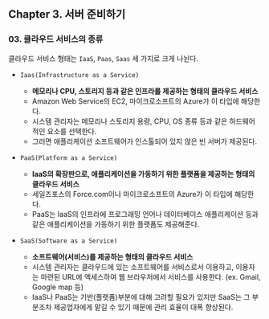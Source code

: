 ## Chapter 3. 서버 준비하기
### 03. 클라우드 서비스의 종류
클라우드 서비스 형태는 `IaaS`, `Paas`, `Saas` 세 가지로 크게 나뉜다.


* `Iaas(Infrastructure as a Service)`
	* **메모리나 CPU, 스토리지 등과 같은 인프라를 제공하는 형태의 클라우드 서비스**
	* Amazon Web Service의 EC2, 마이크로소프트의 Azure가 이 타입에 해당한다.
	* 시스템 관리자는 메모리나 스토리지 용량, CPU, OS 종류 등과 같은 하드웨어적인 요소를 선택한다.
	* 그러면 애플리케이션 소프트웨어가 인스톨되어 있지 않은 빈 서버가 제공된다.


* `PaaS(Platform as a Service)`
	* **IaaS의 확장판으로, 애플리케이션을 가동하기 위한 플랫폼을 제공하는 형태의 클라우드 서비스**
	* 세일즈포스의 Force.com이나 마이크로소프트의 Azure가 이 타입에 해당한다.
	* PaaS는 IaaS의 인프라에 프로그래밍 언어나 데이터베이스 애플리케이션 등과 같은 애플리케이션을 가동하기 위한 플랫폼도 제공해준다.



* `SaaS(Software as a Service)`
	* **소프트웨어(서비스)를 제공하는 형태의 클라우드 서비스**
	* 시스템 관리자는 클라우드에 있는 소프트웨어를 서비스로서 이용하고, 이용자는 마련된 URL에 액세스하여 웹 브라우저에서 서비스를 사용한다. (ex. Gmail, Google map 등)
	* IaaS나 PaaS는 기반(플랫폼)부분에 대해 고려할 필요가 있지만 SaaS는 그 부분조차 제공업자에게 맡길 수 있기 때문에 관리 효율이 대폭 향상된다.

